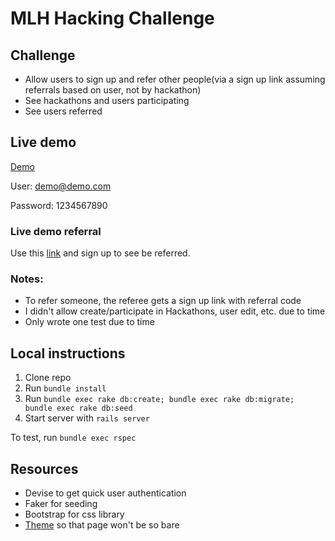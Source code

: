 # MLH Hacking Challenge

## Challenge

- Allow users to sign up and refer other people(via a sign up link assuming referrals based on user, not by hackathon)
- See hackathons and users participating
- See users referred

## Live demo

[Demo](https://arcane-chamber-89304.herokuapp.com/)

User: demo@demo.com

Password: 1234567890

### Live demo referral

Use this [link](https://arcane-chamber-89304.herokuapp.com/users/sign_up?referral_code=G6VXiu22Ji1zIioCHSDxDA) and sign up to see be referred.

### Notes:

- To refer someone, the referee gets a sign up link with referral code
- I didn't allow create/participate in Hackathons, user edit, etc. due to time
- Only wrote one test due to time

## Local instructions

1. Clone repo
2. Run `bundle install`
3. Run `bundle exec rake db:create; bundle exec rake db:migrate; bundle exec rake db:seed`
4. Start server with `rails server`

To test, run `bundle exec rspec`

## Resources

- Devise to get quick user authentication
- Faker for seeding
- Bootstrap for css library
- [Theme](https://startbootstrap.com/template-overviews/clean-blog/) so that page won't be so bare
